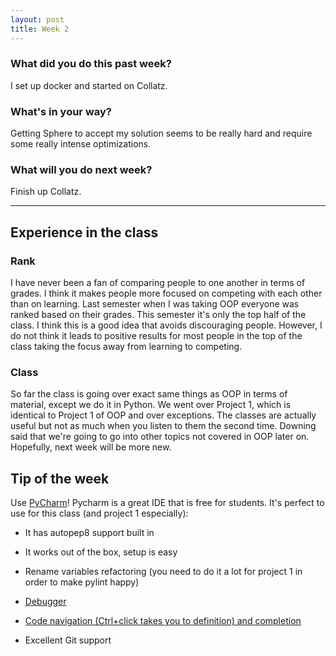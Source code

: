 ```yaml
---
layout: post
title: Week 2
---
```


### __What did you do this past week?__
I set up docker and started on Collatz. 

### __What's in your way?__
Getting Sphere to accept my solution seems to be really hard and require some really intense optimizations. 

### __What will you do next week?__
Finish up Collatz. 

---

## Experience in the class

### Rank
I have never been a fan of comparing people to one another in terms of grades. 
I think it makes people more focused on competing with each other than on learning. 
Last semester when I was taking OOP everyone was ranked based on their grades. This semester it's only the top half of 
the class. I think this is a good idea that avoids discouraging people. However, I do not think
it leads to positive results for most people in the top of the class taking the focus away from learning to competing. 

### Class
So far the class is going over exact same things as OOP in terms of material, except we do it in Python. We went over 
Project 1, which is identical to Project 1 of OOP and over exceptions. The classes are actually useful but not as much
when you listen to them the second time. Downing said that we're going to go into other topics not covered in OOP later on. 
Hopefully, next week will be more new. 

## Tip of the week
Use [PyCharm](https://www.jetbrains.com/pycharm/)! Pycharm is a great IDE that is free for students. 
It's perfect to use for this class (and project 1 especially):

* It has autopep8 support built in

* It works out of the box, setup is easy

* Rename variables refactoring (you need to do it a lot for project 1 in order to make pylint happy)

* [Debugger](https://www.youtube.com/watch?v=QJtWxm12Eo0)

* [Code navigation (Ctrl+click takes you to definition) and completion](https://www.jetbrains.com/pycharm/features/coding_assistance.html)

* Excellent Git support
